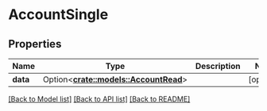 # AccountSingle

## Properties

Name | Type | Description | Notes
------------ | ------------- | ------------- | -------------
**data** | Option<[**crate::models::AccountRead**](AccountRead.md)> |  | [optional]

[[Back to Model list]](../README.md#documentation-for-models) [[Back to API list]](../README.md#documentation-for-api-endpoints) [[Back to README]](../README.md)



